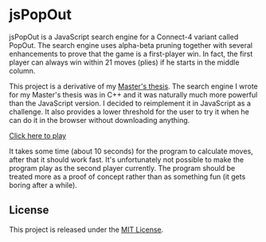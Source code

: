 jsPopOut
========

jsPopOut is a JavaScript search engine for a Connect-4 variant called PopOut. The search engine uses alpha-beta pruning together with several enhancements to prove that the game is a first-player win. In fact, the first player can always win within 21 moves (plies) if he starts in the middle column.

This project is a derivative of my [Master's thesis](http://herkules.oulu.fi/thesis/nbnfioulu-201405281532.pdf). The search engine I wrote for my Master's thesis was in C++ and it was naturally much more powerful than the JavaScript version. I decided to reimplement it in JavaScript as a challenge. It also provides a lower threshold for the user to try it when he can do it in the browser without downloading anything.

[Click here to play](play.html)

It takes some time (about 10 seconds) for the program to calculate moves, after that it should work fast. It's unfortunately not possible to make the program play as the second player currently. The program should be treated more as a proof of concept rather than as something fun (it gets boring after a while).

License
-------

This project is released under the [MIT License](LICENSE).
